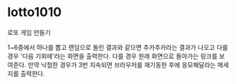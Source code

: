 # lotto1010
로또 게임 만들기

1~6중에서 하나를 뽑고 랜덤으로 돌린 결과와 같으면 추카추카라는 결과가 나오고 다를 경우 '다음 기회에'라는 화면을 출력한다.
다를 경우 원래 화면으로 돌아가는 링크를 보여준다.
만약 낙첨한 경우가 3번 지속되면 브라우저를 재기동한 후에 응모해달라는 메세지를 출력한다.
